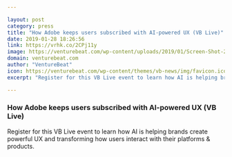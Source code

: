 ```yaml
---

layout: post
category: press
title: "How Adobe keeps users subscribed with AI-powered UX (VB Live)"
date: 2019-01-28 18:26:56
link: https://vrhk.co/2CPj11y
image: https://venturebeat.com/wp-content/uploads/2019/01/Screen-Shot-2019-01-28-at-9.12.32-AM.png?w=1200&strip=all
domain: venturebeat.com
author: "VentureBeat"
icon: https://venturebeat.com/wp-content/themes/vb-news/img/favicon.ico
excerpt: "Register for this VB Live event to learn how AI is helping brands create powerful UX and transforming how users interact with their platforms &amp; products."

---
```


### How Adobe keeps users subscribed with AI-powered UX (VB Live)

Register for this VB Live event to learn how AI is helping brands create powerful UX and transforming how users interact with their platforms &amp; products.